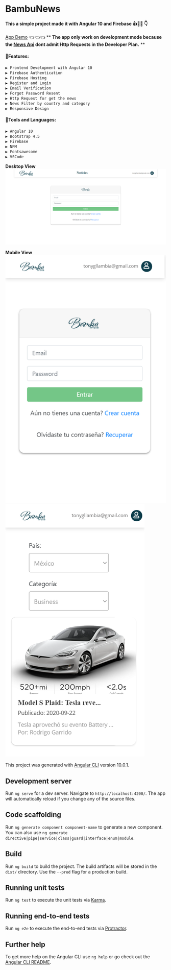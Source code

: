 # BambuNews

#### This a simple project made it with Angular 10 and Firebase 👍📖🚀 👇

[App Demo](https://angular-bambu-news.web.app/) 👈👈👈
\*\* **The app only work on development mode because the [News Api](https://newsapi.org/) dont admit Http Requests in the Developer Plan.** \*\*

#### 📖Features:

    ▶️ Frontend Development with Angular 10
    ▶️ Firebase Authentication
    ▶️ Firebase Hosting
    ▶️ Register and Login
    ▶️ Email Verification
    ▶️ Forgot Password Resent
    ▶️ Http Request for get the news
    ▶️ News Filter by country and category
    ▶️ Responsive Design

#### 🧰Tools and Languages:

    ▶️ Angular 10
    ▶️ Bootstrap 4.5
    ▶️ Firebase
    ▶️ NPM
    ▶️ Fontsawesome
    ▶️ VSCode

**Desktop View**
![screen](screen.png)

**Mobile View**
![screen2](screen2.png)
![screen3](screen3.png)

This project was generated with [Angular CLI](https://github.com/angular/angular-cli) version 10.0.1.

## Development server

Run `ng serve` for a dev server. Navigate to `http://localhost:4200/`. The app will automatically reload if you change any of the source files.

## Code scaffolding

Run `ng generate component component-name` to generate a new component. You can also use `ng generate directive|pipe|service|class|guard|interface|enum|module`.

## Build

Run `ng build` to build the project. The build artifacts will be stored in the `dist/` directory. Use the `--prod` flag for a production build.

## Running unit tests

Run `ng test` to execute the unit tests via [Karma](https://karma-runner.github.io).

## Running end-to-end tests

Run `ng e2e` to execute the end-to-end tests via [Protractor](http://www.protractortest.org/).

## Further help

To get more help on the Angular CLI use `ng help` or go check out the [Angular CLI README](https://github.com/angular/angular-cli/blob/master/README.md).
